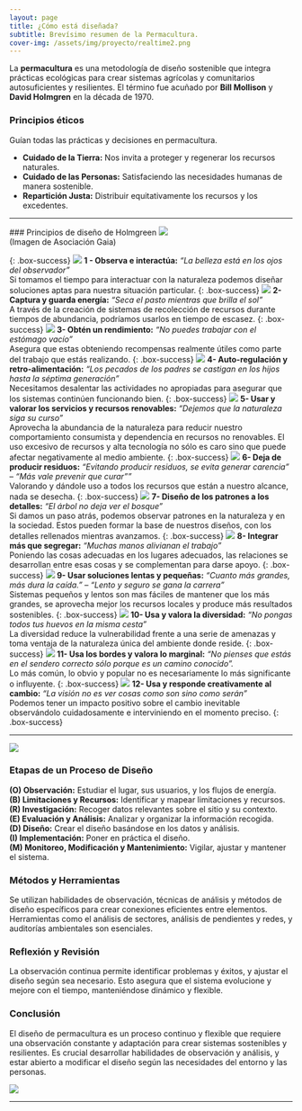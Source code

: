 ```yaml
---
layout: page
title: ¿Cómo está diseñada?
subtitle: Brevísimo resumen de la Permacultura.
cover-img: /assets/img/proyecto/realtime2.png
---
```



La **permacultura** es una metodología de diseño sostenible que integra prácticas ecológicas para crear sistemas agrícolas y comunitarios autosuficientes y resilientes. El término fue acuñado por **Bill Mollison** y **David Holmgren** en la década de 1970.

### Principios éticos
Guían todas las prácticas y decisiones en permacultura.
 - **Cuidado de la Tierra:** Nos invita a proteger y regenerar los recursos naturales. 
 - **Cuidado de las Personas:** Satisfaciendo las necesidades humanas de manera sostenible.
 - **Repartición Justa:** Distribuir equitativamente los recursos y los excedentes.

<hr>
### Principios de diseño de Holmgreen

<img class=img1 src="../assets/img/proyecto/principios.jpg"/>
<br>
(Imagen de Asociación Gaia)


{: .box-success}
<img class='principle circularimagen'  src="../assets/img/principios/es_principle_1.png"/> **1 - Observa e interactúa:**
*“La belleza está en los ojos del observador”*  
Si tomamos el tiempo para interactuar con la naturaleza podemos diseñar soluciones aptas para nuestra situación particular.
{: .box-success}
<img class='principle circularimagen' src="../assets/img/principios/es_principle_2.png"/> **2- Captura y guarda energía:**
*“Seca el pasto mientras que brilla el sol”*  
A través de la creación de sistemas de recolección de recursos durante tiempos de abundancia, podríamos usarlos en tiempo de escasez.
{: .box-success}
<img class='principle circularimagen' src="../assets/img/principios/es_principle_3.png"/> **3- Obtén un rendimiento:**
*“No puedes trabajar con el estómago vacío”*  
Asegura que estas obteniendo recompensas realmente útiles como parte del trabajo que estás realizando.
{: .box-success}
<img class='principle circularimagen' src="../assets/img/principios/es_principle_4.png"/> **4- Auto-regulación y retro-alimentación:**
*“Los pecados de los padres se castigan en los hijos hasta la séptima generación”*  
Necesitamos desalentar las actividades no apropiadas para asegurar que los sistemas continúen funcionando bien.
{: .box-success}
<img class='principle circularimagen' src="../assets/img/principios/es_principle_5.png"/> **5- Usar y valorar los servicios y recursos renovables:**
*“Dejemos que la naturaleza siga su curso”*  
Aprovecha la abundancia de la naturaleza para reducir nuestro comportamiento consumista y dependencia en recursos no renovables. El uso excesivo de recursos y alta tecnología no sólo es caro sino que puede afectar negativamente al medio ambiente.
{: .box-success}
<img class='principle circularimagen' src="../assets/img/principios/es_principle_6.png"/> **6- Deja de producir residuos:**
*“Evitando producir residuos, se evita generar carencia” – “Más vale prevenir que curar””*  
Valorando y dándole uso a todos los recursos que están a nuestro alcance, nada se desecha.
{: .box-success}
<img class='principle circularimagen' src="../assets/img/principios/es_principle_7.png"/> **7- Diseño de los patrones a los detalles:**
*“El árbol no deja ver el bosque”*  
Si damos un paso atrás, podemos observar patrones en la naturaleza y en la sociedad. Estos pueden formar la base de nuestros diseños, con los detalles rellenados mientras avanzamos.
{: .box-success}
<img class='principle circularimagen' src="../assets/img/principios/es_principle_8.png"/> **8- Integrar más que segregar:**
*“Muchas manos alivianan el trabajo”*  
Poniendo las cosas adecuadas en los lugares adecuados, las relaciones se desarrollan entre esas cosas y se complementan para darse apoyo.
{: .box-success}
<img class='principle circularimagen' src="../assets/img/principios/es_principle_9.png"/> **9- Usar soluciones lentas y pequeñas:**
*“Cuanto más grandes, más dura la caída.” – “Lento y seguro se gana la carrera”*  
Sistemas pequeños y lentos son mas fáciles de mantener que los más grandes, se aprovecha mejor los recursos locales y produce más resultados sostenibles.
{: .box-success}
<img class='principle circularimagen' src="../assets/img/principios/es_principle_10.png"/> **10- Usa y valora la diversidad:**
*“No pongas todos tus huevos en la misma cesta”*  
La diversidad reduce la vulnerabilidad frente a una serie de amenazas y toma ventaja de la naturaleza única del ambiente donde reside.
{: .box-success}
<img class='principle circularimagen' src="../assets/img/principios/es_principle_11.png"/> **11- Usa los bordes y valora lo marginal:**
*“No pienses que estás en el sendero correcto sólo porque es un camino conocido”.*  
Lo más común, lo obvio y popular no es necesariamente lo más significante o influyente.
{: .box-success}
<img class='principle circularimagen' src="../assets/img/principios/es_principle_12.png"/> **12- Usa y responde creativamente al cambio:**
*“La visión no es ver cosas como son sino como serán”*  
Podemos tener un impacto positivo sobre el cambio inevitable observándolo cuidadosamente e interviniendo en el momento preciso.
{: .box-success}
<hr>

<img class=img1 src="../assets/img/proyecto/nuevas/puertagallinero.jpg"/>
<br>

### Etapas de un Proceso de Diseño
**(O) Observación:** Estudiar el lugar, sus usuarios, y los flujos de energía.  
**(B) Limitaciones y Recursos:** Identificar y mapear limitaciones y recursos.  
**(R) Investigación:** Recoger datos relevantes sobre el sitio y su contexto.  
**(E) Evaluación y Análisis:** Analizar y organizar la información recogida.  
**(D) Diseño:** Crear el diseño basándose en los datos y análisis.  
**(I) Implementación:** Poner en práctica el diseño.  
**(M) Monitoreo, Modificación y Mantenimiento:** Vigilar, ajustar y mantener el sistema.  

### Métodos y Herramientas
Se utilizan habilidades de observación, técnicas de análisis y métodos de diseño específicos para crear conexiones eficientes entre elementos. Herramientas como el análisis de sectores, análisis de pendientes y redes, y auditorías ambientales son esenciales.

### Reflexión y Revisión
La observación continua permite identificar problemas y éxitos, y ajustar el diseño según sea necesario. Esto asegura que el sistema evolucione y mejore con el tiempo, manteniéndose dinámico y flexible.

### Conclusión
El diseño de permacultura es un proceso continuo y flexible que requiere una observación constante y adaptación para crear sistemas sostenibles y resilientes. Es crucial desarrollar habilidades de observación y análisis, y estar abierto a modificar el diseño según las necesidades del entorno y las personas.


<img class=img1 src="../assets/img/proyecto/nuevas/aromaticas2.jpg"/>
<br>

<hr>














